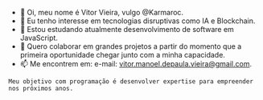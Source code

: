 - 👋 Oi, meu nome é Vitor Vieira, vulgo @Karmaroc.
- 👀 Eu tenho interesse em tecnologias disruptivas como IA e Blockchain.
- 🌱 Estou estudando atualmente desenvolvimento de software em JavaScript.
- 💞️ Quero colaborar em grandes projetos a partir do momento que a primeira oportunidade chegar junto com a minha capacidade.
- 📫 Me encontrem em: e-mail: vitor.manoel.depaula.vieira@gmail.com.

``Meu objetivo com programação é desenvolver expertise para empreender nos próximos anos.``
<!---
Karmaroc/Karmaroc is a ✨ special ✨ repository because its `README.md` (this file) appears on your GitHub profile.
You can click the Preview link to take a look at your changes.
--->

